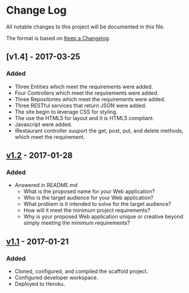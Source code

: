 # Change Log
All notable changes to this project will be documented in this file.

The format is based on [Keep a Changelog](http://keepachangelog.com/).

## [v1.4] - 2017-03-25
### Added
- Three Entities which meet the requirements were added.
- Four Controllers which meet the requirements were added.
- Three Repositories which meet the requirements were added.
- Three RESTful services that return JSON were added.
- The site  begin to leverage CSS for styling. 
- The use the HTML5 for layout and it is HTML5 compliant.
- Javascript were added. 
- iRestaurant controller suuport the get, post, put, and delete methods, which meet the requirement. 


## [v1.2] - 2017-01-28
### Added
- Answered in README.md
    - What is the proposed name for your Web application?
    - Who is the target audience for your Web application?
    - What problem is it intended to solve for the target audience?
    - How will it meet the minimum project requirements?
    - Why is your proposed Web application unique or creative beyond simply meeting the minimum requirements?

## [v1.1] - 2017-01-21
### Added
- Cloned, configured, and compiled the scaffold project.
- Configured developer workspace.
- Deployed to Heroku.

[Unreleased]: https://github.com/infsci2560sp17/full-stack-web-aaabuabat/compare/v1.2...HEAD
[v1.2]: https://github.com/infsci2560sp17/full-stack-web-aaabuabat/compare/v1.1...v1.2
[v1.1]: https://github.com/infsci2560sp17/full-stack-web-aaabuabat/compare/...v1.1